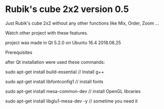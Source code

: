 # Rubik's cube 2x2 version 0.5
Just Rubik's cube 2x2 without any other functions like Mix, Order, Zoom ...

Watch other project with these features.

project was made in Qt 5.2.0 on Ubuntu 16.4 2018.06.25

Prerequisites

after Qt installation were used these commands: 

sudo apt-get install build-essential // Install g++

sudo apt-get install libfontconfig1 // install fonts

sudo apt-get install mesa-common-dev // install OpenGL libraries

sudo apt-get install libglu1-mesa-dev -y // sometime you need it


